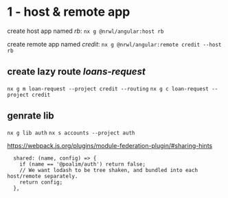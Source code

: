 # 1 - host & remote app

create host app named *rb*:
```nx g @nrwl/angular:host rb```

create remote app named *credit*:
```nx g @nrwl/angular:remote credit --host rb```

## create lazy route *loans-request*
```nx g m loan-request --project credit --routing```
```nx g c loan-request --project credit```

## genrate lib
```nx g lib auth```
```nx s accounts --project auth```

https://webpack.js.org/plugins/module-federation-plugin/#sharing-hints
```
  shared: (name, config) => {
    if (name == '@poalim/auth') return false;
    // We want lodash to be tree shaken, and bundled into each host/remote separately.
    return config;
  },
```
